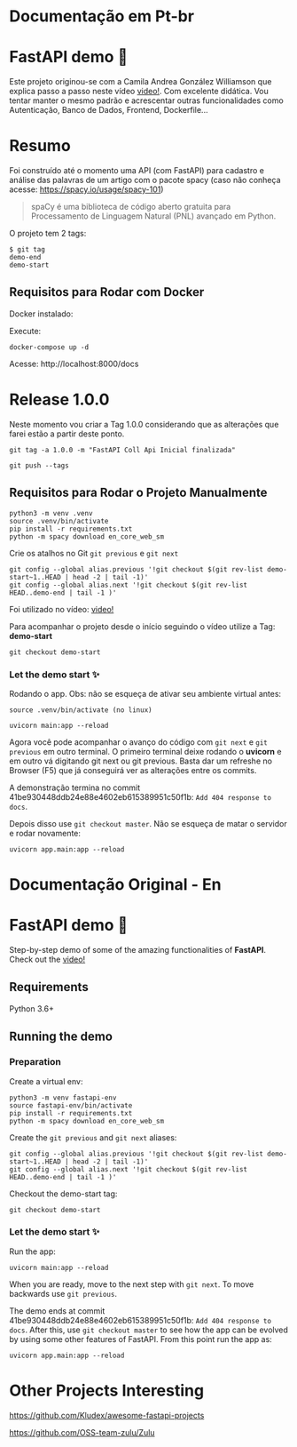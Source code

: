 # Documentação em Pt-br
# FastAPI demo :rocket:

Este projeto originou-se com a Camila Andrea González Williamson que explica
passo a passo neste vídeo [video!](https://www.youtube.com/watch?v=nHGAGtxSeNk). 
Com excelente didática. Vou tentar manter o mesmo padrão e acrescentar outras
funcionalidades como Autenticação, Banco de Dados, Frontend, Dockerfile...

# Resumo

Foi construído até o momento uma API (com FastAPI) para cadastro e análise das
palavras de um artigo com o pacote spacy (caso não conheça acesse: https://spacy.io/usage/spacy-101)

> spaCy é uma biblioteca de código aberto gratuita para Processamento de Linguagem Natural (PNL) avançado em Python.

O projeto tem 2 tags:

```
$ git tag
demo-end
demo-start
```


## Requisitos para Rodar com Docker

Docker instalado:

Execute:

```
docker-compose up -d
```

Acesse: http://localhost:8000/docs


# Release 1.0.0

Neste momento vou criar a Tag 1.0.0 considerando que as alterações
que farei estão a partir deste ponto.

```
git tag -a 1.0.0 -m "FastAPI Coll Api Inicial finalizada"
```

```
git push --tags
```

## Requisitos para Rodar o Projeto Manualmente


```
python3 -m venv .venv
source .venv/bin/activate
pip install -r requirements.txt
python -m spacy download en_core_web_sm
```

Crie os atalhos no Git `git previous` e `git next`

```
git config --global alias.previous '!git checkout $(git rev-list demo-start~1..HEAD | head -2 | tail -1)'
git config --global alias.next '!git checkout $(git rev-list HEAD..demo-end | tail -1 )'
```
Foi utilizado no vídeo: [video!](https://www.youtube.com/watch?v=nHGAGtxSeNk)


Para acompanhar o projeto desde o início seguindo o vídeo utilize a Tag: **demo-start**

```
git checkout demo-start
```

### Let the demo start :sparkles:
Rodando o app. Obs: não se esqueça de ativar seu ambiente virtual antes:

```
source .venv/bin/activate (no linux)
```

```
uvicorn main:app --reload
```

Agora você pode acompanhar o avanço do código com `git next` e  `git previous`
em outro terminal. O primeiro terminal deixe rodando o **uvicorn** e em outro
vá digitando git next ou git previous. Basta dar um refreshe no Browser (F5)
que já conseguirá ver as alterações entre os commits.


A demonstração termina no commit 41be930448ddb24e88e4602eb615389951c50f1b: `Add 404 response to docs`. 

Depois disso use `git checkout master`. Não se esqueça de matar o servidor e rodar novamente:

```
uvicorn app.main:app --reload
```


# Documentação Original - En
# FastAPI demo :rocket:

Step-by-step demo of some of the amazing functionalities of **FastAPI**. Check out the [video!](https://www.youtube.com/watch?v=nHGAGtxSeNk)

## Requirements
Python 3.6+

## Running the demo

### Preparation

Create a virtual env:
```
python3 -m venv fastapi-env
source fastapi-env/bin/activate
pip install -r requirements.txt
python -m spacy download en_core_web_sm
```

Create the `git previous` and `git next` aliases:
```
git config --global alias.previous '!git checkout $(git rev-list demo-start~1..HEAD | head -2 | tail -1)'
git config --global alias.next '!git checkout $(git rev-list HEAD..demo-end | tail -1 )'
```

Checkout the demo-start tag:
```
git checkout demo-start
```

### Let the demo start :sparkles:
Run the app:
```
uvicorn main:app --reload
```

When you are ready, move to the next step with `git next`.
To move backwards use  `git previous`.

The demo ends at commit 41be930448ddb24e88e4602eb615389951c50f1b: `Add 404 response to docs`. 
After this, use `git checkout master` to see how the app can be evolved
by using some other features of FastAPI. From this point run the app as:
```
uvicorn app.main:app --reload
```


# Other Projects Interesting

https://github.com/Kludex/awesome-fastapi-projects

https://github.com/OSS-team-zulu/Zulu


